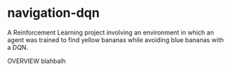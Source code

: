 # navigation-dqn
A Reinforcement Learning project involving an environment in which an agent was trained to find yellow bananas while avoiding blue bananas with a DQN.

OVERVIEW
blahbalh

